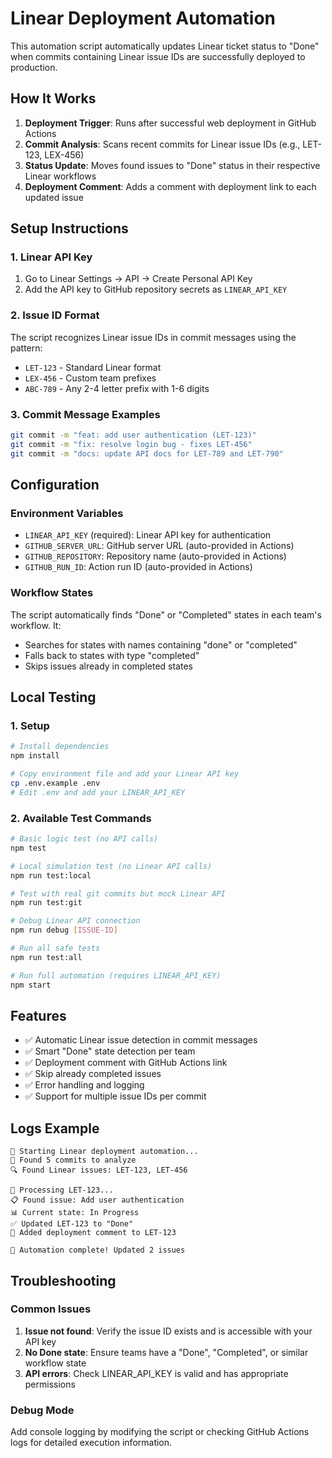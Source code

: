 # Linear Deployment Automation

This automation script automatically updates Linear ticket status to "Done" when commits containing Linear issue IDs are successfully deployed to production.

## How It Works

1. **Deployment Trigger**: Runs after successful web deployment in GitHub Actions
2. **Commit Analysis**: Scans recent commits for Linear issue IDs (e.g., LET-123, LEX-456)
3. **Status Update**: Moves found issues to "Done" status in their respective Linear workflows
4. **Deployment Comment**: Adds a comment with deployment link to each updated issue

## Setup Instructions

### 1. Linear API Key

1. Go to Linear Settings → API → Create Personal API Key
2. Add the API key to GitHub repository secrets as `LINEAR_API_KEY`

### 2. Issue ID Format

The script recognizes Linear issue IDs in commit messages using the pattern:
- `LET-123` - Standard Linear format
- `LEX-456` - Custom team prefixes
- `ABC-789` - Any 2-4 letter prefix with 1-6 digits

### 3. Commit Message Examples

```bash
git commit -m "feat: add user authentication (LET-123)"
git commit -m "fix: resolve login bug - fixes LET-456"
git commit -m "docs: update API docs for LET-789 and LET-790"
```

## Configuration

### Environment Variables

- `LINEAR_API_KEY` (required): Linear API key for authentication
- `GITHUB_SERVER_URL`: GitHub server URL (auto-provided in Actions)
- `GITHUB_REPOSITORY`: Repository name (auto-provided in Actions)
- `GITHUB_RUN_ID`: Action run ID (auto-provided in Actions)

### Workflow States

The script automatically finds "Done" or "Completed" states in each team's workflow. It:
- Searches for states with names containing "done" or "completed"
- Falls back to states with type "completed"
- Skips issues already in completed states

## Local Testing

### 1. Setup

```bash
# Install dependencies
npm install

# Copy environment file and add your Linear API key
cp .env.example .env
# Edit .env and add your LINEAR_API_KEY
```

### 2. Available Test Commands

```bash
# Basic logic test (no API calls)
npm test

# Local simulation test (no Linear API calls)
npm run test:local

# Test with real git commits but mock Linear API
npm run test:git

# Debug Linear API connection
npm run debug [ISSUE-ID]

# Run all safe tests
npm run test:all

# Run full automation (requires LINEAR_API_KEY)
npm start
```

## Features

- ✅ Automatic Linear issue detection in commit messages
- ✅ Smart "Done" state detection per team
- ✅ Deployment comment with GitHub Actions link
- ✅ Skip already completed issues
- ✅ Error handling and logging
- ✅ Support for multiple issue IDs per commit

## Logs Example

```
🔄 Starting Linear deployment automation...
📝 Found 5 commits to analyze
🔍 Found Linear issues: LET-123, LET-456

🔄 Processing LET-123...
📋 Found issue: Add user authentication
📊 Current state: In Progress
✅ Updated LET-123 to "Done"
💬 Added deployment comment to LET-123

🎉 Automation complete! Updated 2 issues
```

## Troubleshooting

### Common Issues

1. **Issue not found**: Verify the issue ID exists and is accessible with your API key
2. **No Done state**: Ensure teams have a "Done", "Completed", or similar workflow state
3. **API errors**: Check LINEAR_API_KEY is valid and has appropriate permissions

### Debug Mode

Add console logging by modifying the script or checking GitHub Actions logs for detailed execution information.
